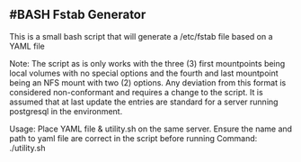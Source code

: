 #BASH Fstab Generator
-----------------------------------
This is a small bash script that will generate a /etc/fstab file based on a YAML file

Note: The script as is only works with the three (3) first mountpoints being local volumes with no special options and the fourth and last mountpoint being an NFS mount with two (2) options. Any deviation from this format is considered non-conformant and requires a change to the script. It is assumed that at last update the entries are standard for a server running postgresql in the environment.


Usage: Place YAML file & utility.sh on the same server. Ensure the name and path to yaml file are correct in the script before running
Command: ./utility.sh
